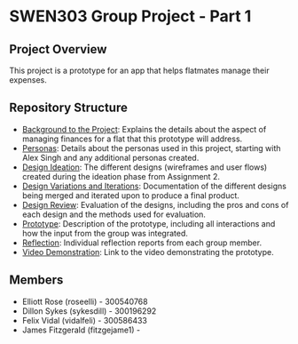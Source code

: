 # SWEN303 Group Project - Part 1

## Project Overview
This project is a prototype for an app that helps flatmates manage their expenses. 

## Repository Structure
- [Background to the Project](background.md): Explains the details about the aspect of managing finances for a flat that this prototype will address.
- [Personas](personas.md): Details about the personas used in this project, starting with Alex Singh and any additional personas created.
- [Design Ideation](design_ideation.md): The different designs (wireframes and user flows) created during the ideation phase from Assignment 2.
- [Design Variations and Iterations](design_variations_and_iterations.md): Documentation of the different designs being merged and iterated upon to produce a final product.
- [Design Review](design_review.md): Evaluation of the designs, including the pros and cons of each design and the methods used for evaluation.
- [Prototype](prototype.md): Description of the prototype, including all interactions and how the input from the group was integrated.
- [Reflection](reflection.md): Individual reflection reports from each group member.
- [Video Demonstration](video_link.md): Link to the video demonstrating the prototype.

## Members
- Elliott Rose (roseelli) - 300540768
- Dillon Sykes (sykesdill) - 300196292
- Felix Vidal (vidalfeli) - 300586433
- James Fitzgerald (fitzgejame1) - 